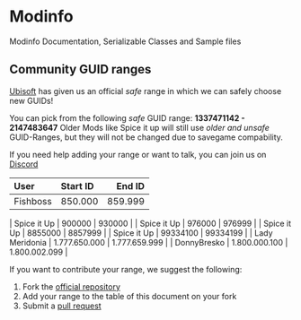 # Modinfo
 Modinfo Documentation, Serializable Classes and Sample files

## Community GUID ranges

[Ubisoft](https://anno-union.com/en/new-anno-union-history-edition-update-anno-afternoon/) has given us an official *safe* range in which we can safely choose new GUIDs! 

You can pick from the following *safe* GUID range: **1337471142 - 2147483647**
Older Mods like Spice it up will still use *older and unsafe* GUID-Ranges, but they will not be changed due to savegame compability. 

If you need help adding your range or want to talk, you can join us on [Discord](https://discord.gg/KEVaVby)


| User           | Start ID      |        End ID |
| :------------- | :------------ | ------------: |
| Fishboss       | 850.000       |       859.999 |

| Spice it Up    | 900000        | 930000        |
| Spice it Up    | 976000        | 976999        |
| Spice it Up    | 8855000       | 8857999       |
| Spice it Up    | 99334100      | 99334199      |
| Lady Meridonia | 1.777.650.000 | 1.777.659.999 |
| DonnyBresko    | 1.800.000.100 | 1.800.002.099 |




If you want to contribute your range, we suggest the following:

1. Fork the [official repository](https://github.com/taubenangriff/Modinfo/fork)
2. Add your range to the table of this document on your fork
3. Submit a [pull request](https://github.com/taubenangriff/Modinfo/pulls)


